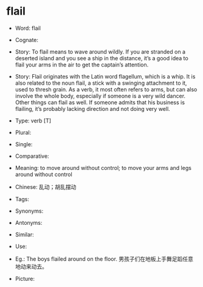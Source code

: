 # flail

- Word: flail
- Cognate: 
- Story: To flail means to wave around wildly. If you are stranded on a deserted island and you see a ship in the distance, it’s a good idea to flail your arms in the air to get the captain’s attention.
- Story: Flail originates with the Latin word flagellum, which is a whip. It is also related to the noun flail, a stick with a swinging attachment to it, used to thresh grain. As a verb, it most often refers to arms, but can also involve the whole body, especially if someone is a very wild dancer. Other things can flail as well. If someone admits that his business is flailing, it’s probably lacking direction and not doing very well.

- Type: verb [T]
- Plural: 
- Single: 
- Comparative: 
- Meaning: to move around without control; to move your arms and legs around without control
- Chinese: 乱动；胡乱摆动
- Tags: 
- Synonyms: 
- Antonyms: 
- Similar: 
- Use: 
- Eg.: The boys flailed around on the floor. 男孩子们在地板上手舞足蹈任意地动来动去。
- Picture: 

